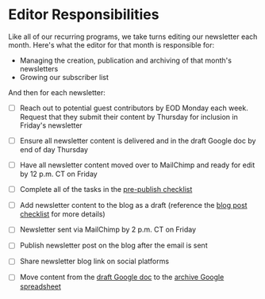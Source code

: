 # Editor Responsibilities

Like all of our recurring programs, we take turns editing our newsletter each month. Here's what the editor for that month is responsible for:

- Managing the creation, publication and archiving of that month's newsletters
- Growing our subscriber list

And then for each newsletter:

- [ ] Reach out to potential guest contributors by EOD Monday each week. Request that they submit their content by Thursday for inclusion in Friday's newsletter

- [ ] Ensure all newsletter content is delivered and in the draft Google doc by end of day Thursday

- [ ] Have all newsletter content moved over to MailChimp and ready for edit by 12 p.m. CT on Friday

- [ ] Complete all of the tasks in the [pre-publish checklist](/checklists/newsletter.md)

- [ ] Add newsletter content to the blog as a draft (reference the [blog post checklist](/checklists/blog-post.md) for more details)

- [ ] Newsletter sent via MailChimp by 2 p.m. CT on Friday

- [ ] Publish newsletter post on the blog after the email is sent

- [ ] Share newsletter blog link on social platforms

- [ ] Move content from the [draft Google doc](https://docs.google.com/a/investigativenewsnetwork.org/document/d/1DlgHsgSN4Z-uOIUqUg3PcQYLsyYftnRIEEWLbjxlNlg/edit) to the [archive Google spreadsheet](https://docs.google.com/a/investigativenewsnetwork.org/spreadsheets/d/1bRKcDupgokDEOaNBlpbsn8-t-eD99FW8G5CoW-ZEmNo/edit)